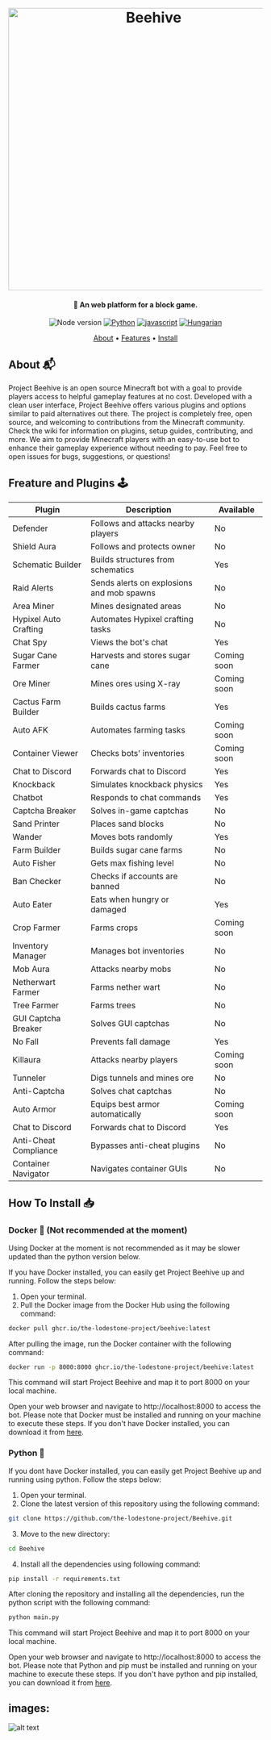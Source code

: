 <file-attachment-contents filename="README.md">

<h1 align="center">
  <br>
  <a href="/"><img src="assets/9990F441-DB4B-4BE1-AAE6-2E8A3EBC5D12.png" alt="Beehive" width="560"></a>
  <br>
</h1>

<h4 align="center">🤖 An web platform for a block game.</h4>

<p align="center">
    <img alt="Node version" src="https://img.shields.io/static/v1?label=node&message=%20%3E=18.0.0&logo=node.js&color=2334D058" />
      <a href="https://python.org/"><img src="https://img.shields.io/badge/Python-FFD43B?logo=python&logoColor=blue" alt="Python"></a>
  <a href="https://github.com/reworkd/AgentGPT/blob/master/docs/README.zh-HANS.md"><img src="https://img.shields.io/badge/JavaScript-323330?logo=minecraft&logoColor=F7DF1E" alt="javascript"></a>
  <a href="soon!"><img src="https://img.shields.io/badge/Discord-5865F2?logo=discord&logoColor=white" alt="Hungarian"></a>
</p>

<p align="center">
  <a href="#about-">About</a> •
  <a href="#freature-and-plugins-">Features</a> •
  <a href="#how-to-install-">Install</a>
</p>

## About 📬

Project Beehive is an open source Minecraft bot with a goal to provide players access to helpful gameplay features at no cost. Developed with a clean user interface, Project Beehive offers various plugins and options similar to paid alternatives out there. The project is completely free, open source, and welcoming to contributions from the Minecraft community. Check the wiki for information on plugins, setup guides, contributing, and more. We aim to provide Minecraft players with an easy-to-use bot to enhance their gameplay experience without needing to pay. Feel free to open issues for bugs, suggestions, or questions!

## Freature and Plugins 🕹

| Plugin                | Description                               | Available   |
| --------------------- | ----------------------------------------- | ----------- |
| Defender              | Follows and attacks nearby players        | No          |
| Shield Aura           | Follows and protects owner                | No          |
| Schematic Builder     | Builds structures from schematics         | Yes         |
| Raid Alerts           | Sends alerts on explosions and mob spawns | No          |
| Area Miner            | Mines designated areas                    | No          |
| Hypixel Auto Crafting | Automates Hypixel crafting tasks          | No          |
| Chat Spy              | Views the bot's chat                      | Yes         |
| Sugar Cane Farmer     | Harvests and stores sugar cane            | Coming soon |
| Ore Miner             | Mines ores using X-ray                    | Coming soon |
| Cactus Farm Builder   | Builds cactus farms                       | Yes         |
| Auto AFK              | Automates farming tasks                   | Coming soon |
| Container Viewer      | Checks bots' inventories                  | Coming soon |
| Chat to Discord       | Forwards chat to Discord                  | Yes         |
| Knockback             | Simulates knockback physics               | Yes         |
| Chatbot               | Responds to chat commands                 | Yes         |
| Captcha Breaker       | Solves in-game captchas                   | No          |
| Sand Printer          | Places sand blocks                        | No          |
| Wander                | Moves bots randomly                       | Yes         |
| Farm Builder          | Builds sugar cane farms                   | No          |
| Auto Fisher           | Gets max fishing level                    | No          |
| Ban Checker           | Checks if accounts are banned             | No          |
| Auto Eater            | Eats when hungry or damaged               | Yes         |
| Crop Farmer           | Farms crops                               | Coming soon |
| Inventory Manager     | Manages bot inventories                   | No          |
| Mob Aura              | Attacks nearby mobs                       | No          |
| Netherwart Farmer     | Farms nether wart                         | No          |
| Tree Farmer           | Farms trees                               | No          |
| GUI Captcha Breaker   | Solves GUI captchas                       | No          |
| No Fall               | Prevents fall damage                      | Yes         |
| Killaura              | Attacks nearby players                    | Coming soon |
| Tunneler              | Digs tunnels and mines ore                | No          |
| Anti-Captcha          | Solves chat captchas                      | No          |
| Auto Armor            | Equips best armor automatically           | Coming soon |
| Chat to Discord       | Forwards chat to Discord                  | Yes         |
| Anti-Cheat Compliance | Bypasses anti-cheat plugins               | No          |
| Container Navigator   | Navigates container GUIs                  | No          |

## How To Install 📥

### Docker 🐳 (Not recommended at the moment)

Using Docker at the moment is not recommended as it may be slower updated than the python version below.

If you have Docker installed, you can easily get Project Beehive up and running. Follow the steps below:

1. Open your terminal.
2. Pull the Docker image from the Docker Hub using the following command:

```bash
docker pull ghcr.io/the-lodestone-project/beehive:latest
```

After pulling the image, run the Docker container with the following command:

```bash
docker run -p 8000:8000 ghcr.io/the-lodestone-project/beehive:latest
```

This command will start Project Beehive and map it to port 8000 on your local machine.

Open your web browser and navigate to http://localhost:8000 to access the bot.
Please note that Docker must be installed and running on your machine to execute these steps. If you don't have Docker installed, you can download it from [here](https://docs.docker.com/get-docker/).

### Python 🐍

If you dont have Docker installed, you can easily get Project Beehive up and running using python. Follow the steps below:

1. Open your terminal.
2. Clone the latest version of this repository using the following command:

```bash
git clone https://github.com/the-lodestone-project/Beehive.git
```

3. Move to the new directory:

```bash
cd Beehive
```

4. Install all the dependencies using following command:

```bash
pip install -r requirements.txt
```

After cloning the repository and installing all the dependencies, run the python script with the following command:

```bash
python main.py
```

This command will start Project Beehive and map it to port 8000 on your local machine.

Open your web browser and navigate to http://localhost:8000 to access the bot.
Please note that Python and pip must be installed and running on your machine to execute these steps. If you don't have python and pip installed, you can download it from [here](https://www.python.org/downloads/).

## images:

![alt text](https://i.imgur.com/RRHOgzp.png)

</file-attachment-contents>
